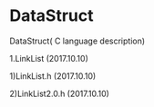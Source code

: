 # DataStruct
DataStruct( C language description)

1.LinkList (2017.10.10)

  1)LinkList.h     (2017.10.10)
  
  2)LinkList2.0.h  (2017.10.10)
  
